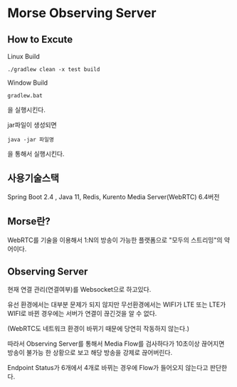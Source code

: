 # Morse Observing Server

## How to Excute

Linux Build

```
./gradlew clean -x test build
```

Window Build

```
gradlew.bat
```

을 실행시킨다.

jar파일이 생성되면

```
java -jar 파일명
```

을 통해서 실행시킨다.



## 사용기술스택

Spring Boot 2.4 , Java 11, Redis, Kurento Media Server(WebRTC) 6.4버전



## Morse란?

WebRTC를 기술을 이용해서 1:N의 방송이 가능한 플랫폼으로 "모두의  스트리밍"의 약어이다.



## Observing Server

현재 연결 관리(연결여부)를 Websocket으로 하고있다.

유선 환경에서는 대부분 문제가 되지 않지만 무선환경에서는 WIFI가 LTE 또는 LTE가 WIFI로 바뀐 경우에는 서버가 연결이 끊긴것을 알 수 없다.

(WebRTC도 네트워크 환경이 바뀌기 때문에 당연히 작동하지 않는다.)

따라서 Observing Server를 통해서 Media Flow를 검사하다가 10초이상 끊어지면 방송이 불가능 한 상황으로 보고 해당 방송을 강제로 끊어버린다.

Endpoint Status가 6개에서 4개로 바뀌는 경우에 Flow가 들어오지 않는다고 판단한다.